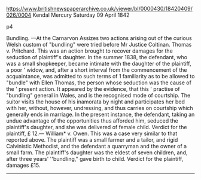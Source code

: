 https://www.britishnewspaperarchive.co.uk/viewer/bl/0000430/18420409/026/0004
Kendal Mercury
Saturday 09 April 1842

p4

Bundling. —At the Carnarvon Assizes two actions arising out of the curious Welsh custom of "bundling" were tried before Mr Justice Coltinan. Thomas v. Pritchard. This was an action brought to recover damages for the seduction of plaintiff's daughter. In the summer 1838, the defendant, who was a small shopkeeper, became intimate with the daughter of the plaintiff, a poor ' widow, and, after a short interval from the commencement of the acquaintance, was admitted to such terms of 1 familiarity as to be allowed to "bundle" with Ellen Thomas, the person whose seduction was the cause of the ' present action. It appeared by the evidence, that this ' practise of "bundling" general in Wales, and is the recognised mode of courtship. The suitor visits the house of his inamorata by night and participates her bed with her, without, however, undressing, and thus carries on courtship which generally ends in marriage. In the present instance, the defendant, taking an undue advantage of the opportunities thus afforded him, seduced the plaintiff's daughter, and she was delivered of female child. Verdict for the plaintiff, £ 12.— William* v. Owen. This was a case very similar to that reported above. The plaintiff was a small farmer and a tailor, and rigid Calvinistic Methodist, and the defendant a quarryman and the owner of a small farm. The plaintiff's daughter was the eldest of seven children, and, after three years' ''bundling," gave birth to child. Verdict for the plaintiff, damages £15. 

---

